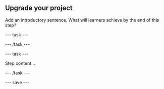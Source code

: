## Upgrade your project

Add an introductory sentence. What will learners achieve by the end of this step?

--- task ---

--- /task ---

--- task ---

Step content...

--- /task ---

--- save ---